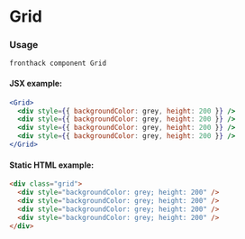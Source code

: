 # Grid

### Usage

```
fronthack component Grid
```

#### JSX example:

```jsx
<Grid>
  <div style={{ backgroundColor: grey, height: 200 }} />
  <div style={{ backgroundColor: grey, height: 200 }} />
  <div style={{ backgroundColor: grey, height: 200 }} />
  <div style={{ backgroundColor: grey, height: 200 }} />
</Grid>
```


#### Static HTML example:

```html
<div class="grid">
  <div style="backgroundColor: grey; height: 200" />
  <div style="backgroundColor: grey; height: 200" />
  <div style="backgroundColor: grey; height: 200" />
  <div style="backgroundColor: grey; height: 200" />
</div>
```